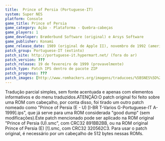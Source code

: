 ```yaml
---
title:  Prince of Persia (Portuguese-IT)
system: Super NES
platform: Console
game_title: Prince of Persia
game_category: Ação - Plataforma - Quebra-cabeças
game_players: 1
game_developer: Brøderbund Software (original) e Arsys Software
game_publisher: Konami
game_release_date: 1989 (original de Apple II), novembro de 1992 (americana) e 22 de abril de 1993 (européia)
patch_group: Portuguese-IT (extinto)
patch_site: http://portuguese-it.hypermart.net/ (fora do ar)
patch_version: ???
patch_release: 19 de fevereiro de 1999 (provavelmente)
patch_type: Patch IPS dentro de pacote ZIP
patch_progress: ???
patch_images: [http://www.romhackers.org/imagens/traducoes/%5BSNES%5D%20Prince%20of%20Persia%20-%20Portuguese-IT%20-%201.png,http://www.romhackers.org/imagens/traducoes/%5BSNES%5D%20Prince%20of%20Persia%20-%20Portuguese-IT%20-%202.png,http://www.romhackers.org/imagens/traducoes/%5BSNES%5D%20Prince%20of%20Persia%20-%20Portuguese-IT%20-%203.png]
---
```

Tradução parcial simples, sem fonte acentuada e apenas com elementos informativos e do menu traduzidos.ATENÇÃO:O patch original foi feito sobre uma ROM com cabeçalho, por conta disso, foi tirado um outro patch nomeado como "Prince of Persia (E - U) [I-BR T-Varios G-Portuguese-IT A-1999].ips", que já serve para uma ROM considerada "good dump" (sem modificações).Este patch mencionado pode ser aplicado na ROM original "Prince of Persia (U).smc", com CRC32 891BB2BB, ou na ROM original Prince of Persia (E) [!].smc, com CRC32 320562C3. Para usar o patch original, é necessário por um cabeçalho de 512 bytes nessas ROMs.